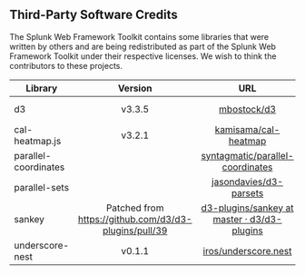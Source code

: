 ## Third-Party Software Credits

The Splunk Web Framework Toolkit contains some libraries that were written by others and are being redistributed as part of the Splunk Web Framework Toolkit under their respective licenses. We wish to think the contributors to these projects. 

| Library | Version | URL | License |
| ------- |:-------:|:---:|:-------:|
| d3 | v3.3.5 | [mbostock/d3](https://github.com/mbostock/d3) | [New BSD](splunk_wftoolkit/django/splunk_wftoolkit/static/splunk_wftoolkit/components/d3/LICENSE) |
| cal-heatmap.js | v3.2.1 | [kamisama/cal-heatmap](https://github.com/kamisama/cal-heatmap) | [MIT](splunk_wftoolkit/django/splunk_wftoolkit/static/splunk_wftoolkit/components/calendarheatmap/contrib/LICENSE) |
| parallel-coordinates | | [syntagmatic/parallel-coordinates](https://github.com/syntagmatic/parallel-coordinates) | [New BSD](splunk_wftoolkit/django/splunk_wftoolkit/static/splunk_wftoolkit/components/parallelcoords/contrib/LICENSE)
| parallel-sets | | [jasondavies/d3-parsets](https://github.com/jasondavies/d3-parsets) | [New BSD](splunk_wftoolkit/django/splunk_wftoolkit/static/splunk_wftoolkit/components/parallelsets/contrib/LICENSE) |
| sankey | Patched from https://github.com/d3/d3-plugins/pull/39 | [d3-plugins/sankey at master · d3/d3-plugins](https://github.com/d3/d3-plugins/tree/master/sankey) | [New BSD](splunk_wftoolkit/django/splunk_wftoolkit/static/splunk_wftoolkit/components/sankey/contrib/LICENSE)
| underscore-nest | v0.1.1 | [iros/underscore.nest](https://github.com/iros/underscore.nest/) | [MIT](splunk_wftoolkit/django/splunk_wftoolkit/static/splunk_wftoolkit/components/underscore-nest/LICENSE) |
